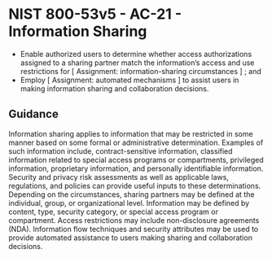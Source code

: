 # NIST 800-53v5 - AC-21 - Information Sharing
- Enable authorized users to determine whether access authorizations assigned to a sharing partner match the information’s access and use restrictions for \[ Assignment: information-sharing circumstances \] ; and
- Employ \[ Assignment: automated mechanisms \] to assist users in making information sharing and collaboration decisions.
## Guidance
Information sharing applies to information that may be restricted in some manner based on some formal or administrative determination. Examples of such information include, contract-sensitive information, classified information related to special access programs or compartments, privileged information, proprietary information, and personally identifiable information. Security and privacy risk assessments as well as applicable laws, regulations, and policies can provide useful inputs to these determinations. Depending on the circumstances, sharing partners may be defined at the individual, group, or organizational level. Information may be defined by content, type, security category, or special access program or compartment. Access restrictions may include non-disclosure agreements (NDA). Information flow techniques and security attributes may be used to provide automated assistance to users making sharing and collaboration decisions.